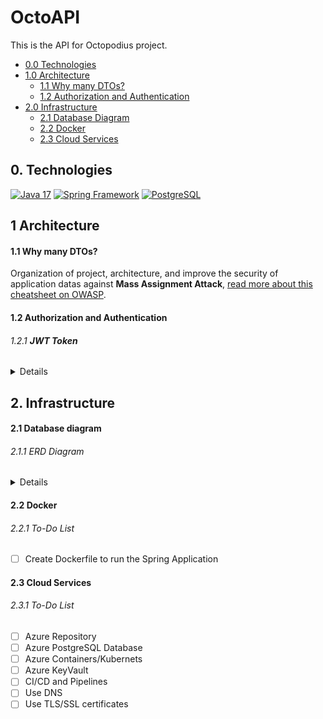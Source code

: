 # OctoAPI

This is the API for Octopodius project.

- [0.0 Technologies](#0-technologies)
- [1.0 Architecture](#1-architecture)
  - [1.1 Why many DTOs?](#11-why-many-dtos)
  - [1.2 Authorization and Authentication](#12-authorization-and-authentication)
- [2.0 Infrastructure](#2-infrastructure)
  - [2.1 Database Diagram](#21-database-diagram)
  - [2.2 Docker](#22-docker)
  - [2.3 Cloud Services](#23-cloud-services)

## 0. Technologies

[<img height="32em" alt="Java 17" src="https://www.svgrepo.com/show/353924/java.svg" />][java]
[<img height="32em" alt="Spring Framework" src="https://www.svgrepo.com/show/376350/spring.svg" />][spring]
[<img height="32em" alt="PostgreSQL" src="https://www.svgrepo.com/show/354200/postgresql.svg" />][pg]

## 1 Architecture

#### 1.1 Why many DTOs?

Organization of project, architecture, and improve the security of application datas against **Mass Assignment Attack**, [read more about this cheatsheet on OWASP](https://cheatsheetseries.owasp.org/cheatsheets/Mass_Assignment_Cheat_Sheet.html).

#### 1.2 Authorization and Authentication

###### 1.2.1 **JWT Token**

<details>

![Authorization](./docs/uml/V1/Authorization_n_Authentication.png)

</details>

## 2. Infrastructure

#### 2.1 Database diagram

###### 2.1.1 ERD Diagram

<details>

![V1 Diagram](./docs/infra/V1_Diagram.png)

</details>

#### 2.2 Docker

###### 2.2.1 To-Do List

- [ ] Create Dockerfile to run the Spring Application

#### 2.3 Cloud Services

###### 2.3.1 To-Do List

- [ ] Azure Repository
- [ ] Azure PostgreSQL Database
- [ ] Azure Containers/Kubernets
- [ ] Azure KeyVault
- [ ] CI/CD and Pipelines
- [ ] Use DNS
- [ ] Use TLS/SSL certificates

[java]: https://docs.oracle.com/en/java/
[spring]: https://docs.spring.io/spring-framework/docs/current/reference/html/index.html
[pg]: https://www.postgresql.org/docs/
